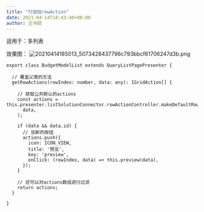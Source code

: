 ```yaml
---
title: "行按钮rowAction"
date: 2021-04-14T18:43:40+08:00
author: 王书硕
---
```


适用于：多列表

效果图：
![20210414185013_5073428437796c793bbcf61706247d3b.png](https://hugo-1256216240.cos.ap-chengdu.myqcloud.com/20210414185013_5073428437796c793bbcf61706247d3b.png)

```tsx
export class BudgetModelList extends QueryListPagePresenter {

  // 覆盖父类的方法
  getRowActions(rowIndex: number, data: any): IGridAction[] {

    // 获取公共默认的actions
    const actions = this.presenter.listSolutionConnector.rowActionController.makeDefaultRowActions(
      data,
    );

    if (data && data.id) {
      // 加新的按钮
      actions.push({
        icon: ICON_VIEW,
        title: '预览',
        key: 'preview',
        onClick: (rowIndex, data) => this.preview(data),
      });
    }

    // 还可以对actions数组进行过滤
    return actions;
  }

}
```
